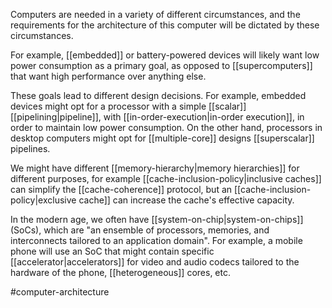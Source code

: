 Computers are needed in a variety of different circumstances, and the requirements for the architecture of this computer will be dictated by these circumstances.

For example, [[embedded]] or battery-powered devices will likely want low power consumption as a primary goal, as opposed to [[supercomputers]] that want high performance over anything else.

These goals lead to different design decisions. For example, embedded devices might opt for a processor with a simple [[scalar]] [[pipelining|pipeline]], with [[in-order-execution|in-order execution]], in order to maintain low power consumption. On the other hand, processors in desktop computers might opt for [[multiple-core]] designs [[superscalar]] pipelines.

We might have different [[memory-hierarchy|memory hierarchies]] for different purposes, for example [[cache-inclusion-policy|inclusive caches]] can simplify the [[cache-coherence]] protocol, but an [[cache-inclusion-policy|exclusive cache]] can increase the cache's effective capacity.

In the modern age, we often have [[system-on-chip|system-on-chips]] (SoCs),  which are "an ensemble of processors, memories, and interconnects tailored to an application domain". For example, a mobile phone will use an SoC that might contain specific [[accelerator|accelerators]] for video and audio codecs tailored to the hardware of the phone, [[heterogeneous]] cores, etc.

#computer-architecture 